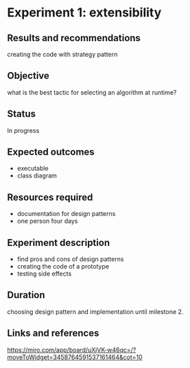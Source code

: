 # Experiment 1: extensibility 
 

## Results and recommendations 
creating the code with strategy pattern

## Objective 
what is the best tactic for selecting an algorithm at runtime?

## Status
In progress

## Expected outcomes
 - executable
 - class diagram

## Resources required
 - documentation for design patterns 
 - one person four days

## Experiment description
 - find pros and cons of design patterns
 - creating the code of a prototype
 - testing side effects

## Duration
choosing design pattern and implementation until milestone 2. 

## Links and references
https://miro.com/app/board/uXjVK-w46qc=/?moveToWidget=3458764591537161464&cot=10

